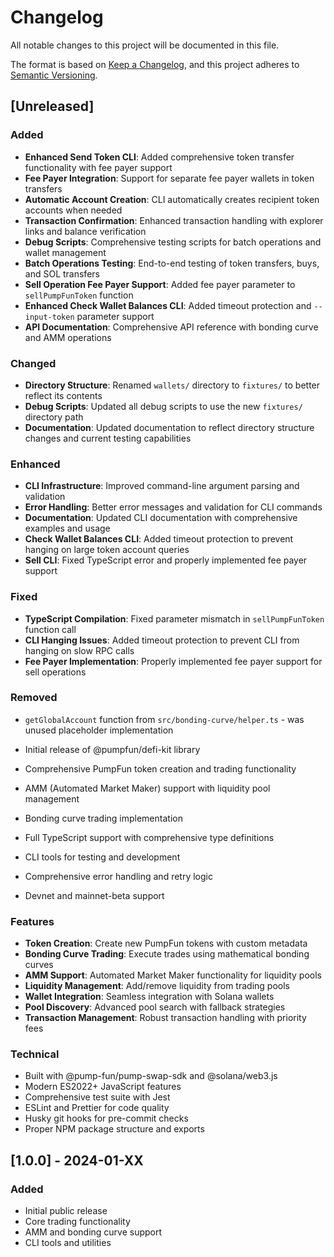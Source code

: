 # Changelog

All notable changes to this project will be documented in this file.

The format is based on [Keep a Changelog](https://keepachangelog.com/en/1.0.0/),
and this project adheres to [Semantic Versioning](https://semver.org/spec/v2.0.0.html).

## [Unreleased]

### Added
- **Enhanced Send Token CLI**: Added comprehensive token transfer functionality with fee payer support
- **Fee Payer Integration**: Support for separate fee payer wallets in token transfers
- **Automatic Account Creation**: CLI automatically creates recipient token accounts when needed
- **Transaction Confirmation**: Enhanced transaction handling with explorer links and balance verification
- **Debug Scripts**: Comprehensive testing scripts for batch operations and wallet management
- **Batch Operations Testing**: End-to-end testing of token transfers, buys, and SOL transfers
- **Sell Operation Fee Payer Support**: Added fee payer parameter to `sellPumpFunToken` function
- **Enhanced Check Wallet Balances CLI**: Added timeout protection and `--input-token` parameter support
- **API Documentation**: Comprehensive API reference with bonding curve and AMM operations

### Changed
- **Directory Structure**: Renamed `wallets/` directory to `fixtures/` to better reflect its contents
- **Debug Scripts**: Updated all debug scripts to use the new `fixtures/` directory path
- **Documentation**: Updated documentation to reflect directory structure changes and current testing capabilities

### Enhanced
- **CLI Infrastructure**: Improved command-line argument parsing and validation
- **Error Handling**: Better error messages and validation for CLI commands
- **Documentation**: Updated CLI documentation with comprehensive examples and usage
- **Check Wallet Balances CLI**: Added timeout protection to prevent hanging on large token account queries
- **Sell CLI**: Fixed TypeScript error and properly implemented fee payer support

### Fixed
- **TypeScript Compilation**: Fixed parameter mismatch in `sellPumpFunToken` function call
- **CLI Hanging Issues**: Added timeout protection to prevent CLI from hanging on slow RPC calls
- **Fee Payer Implementation**: Properly implemented fee payer support for sell operations

### Removed
- `getGlobalAccount` function from `src/bonding-curve/helper.ts` - was unused placeholder implementation

- Initial release of @pumpfun/defi-kit library
- Comprehensive PumpFun token creation and trading functionality
- AMM (Automated Market Maker) support with liquidity pool management
- Bonding curve trading implementation
- Full TypeScript support with comprehensive type definitions
- CLI tools for testing and development
- Comprehensive error handling and retry logic
- Devnet and mainnet-beta support

### Features

- **Token Creation**: Create new PumpFun tokens with custom metadata
- **Bonding Curve Trading**: Execute trades using mathematical bonding curves
- **AMM Support**: Automated Market Maker functionality for liquidity pools
- **Liquidity Management**: Add/remove liquidity from trading pools
- **Wallet Integration**: Seamless integration with Solana wallets
- **Pool Discovery**: Advanced pool search with fallback strategies
- **Transaction Management**: Robust transaction handling with priority fees

### Technical

- Built with @pump-fun/pump-swap-sdk and @solana/web3.js
- Modern ES2022+ JavaScript features
- Comprehensive test suite with Jest
- ESLint and Prettier for code quality
- Husky git hooks for pre-commit checks
- Proper NPM package structure and exports

## [1.0.0] - 2024-01-XX

### Added

- Initial public release
- Core trading functionality
- AMM and bonding curve support
- CLI tools and utilities

